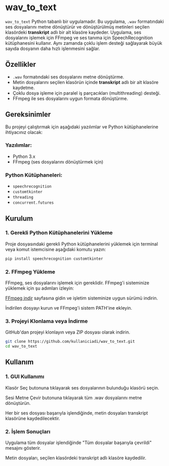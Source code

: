 # wav_to_text

`wav_to_text` Python tabanlı bir uygulamadır. Bu uygulama, `.wav` formatındaki ses dosyalarını metne dönüştürür ve dönüştürülmüş metinleri seçilen klasördeki **transkript** adlı bir alt klasöre kaydeder. Uygulama, ses dosyalarını işlemek için FFmpeg ve ses tanıma için SpeechRecognition kütüphanesini kullanır. Aynı zamanda çoklu işlem desteği sağlayarak büyük sayıda dosyanın daha hızlı işlenmesini sağlar.

## Özellikler

- `.wav` formatındaki ses dosyalarını metne dönüştürme.
- Metin dosyalarını seçilen klasörün içinde **transkript** adlı bir alt klasöre kaydetme.
- Çoklu dosya işleme için paralel iş parçacıkları (multithreading) desteği.
- FFmpeg ile ses dosyalarını uygun formata dönüştürme.

## Gereksinimler

Bu projeyi çalıştırmak için aşağıdaki yazılımlar ve Python kütüphanelerine ihtiyacınız olacak:

### Yazılımlar:
- Python 3.x
- FFmpeg (ses dosyalarını dönüştürmek için)

### Python Kütüphaneleri:
- `speechrecognition`
- `customtkinter`
- `threading`
- `concurrent.futures`

## Kurulum

### 1. Gerekli Python Kütüphanelerini Yükleme

Proje dosyasındaki gerekli Python kütüphanelerini yüklemek için terminal veya komut istemcisine aşağıdaki komutu yazın:

```bash
pip install speechrecognition customtkinter
```

### 2. FFmpeg Yükleme

FFmpeg, ses dosyalarını işlemek için gereklidir. FFmpeg'i sisteminize yüklemek için şu adımları izleyin:

[FFmpeg indir](https://ffmpeg.org/download.html) sayfasına gidin ve işletim sisteminize uygun sürümü indirin.

İndirilen dosyayı kurun ve FFmpeg'i sistem PATH'ine ekleyin.

### 3. Projeyi Klonlama veya İndirme
GitHub'dan projeyi klonlayın veya ZIP dosyası olarak indirin.

```bash
git clone https://github.com/kullaniciadi/wav_to_text.git
cd wav_to_text
```

## Kullanım

### 1. GUI Kullanımı

Klasör Seç butonuna tıklayarak ses dosyalarının bulunduğu klasörü seçin.

Sesi Metne Çevir butonuna tıklayarak tüm .wav dosyalarını metne dönüştürün.

Her bir ses dosyası başarıyla işlendiğinde, metin dosyaları transkript klasörüne kaydedilecektir.

### 2. İşlem Sonuçları
Uygulama tüm dosyalar işlendiğinde "Tüm dosyalar başarıyla çevrildi" mesajını gösterir.

Metin dosyaları, seçilen klasördeki transkript adlı klasöre kaydedilir.
